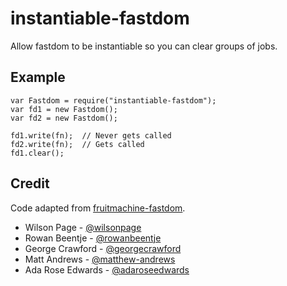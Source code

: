 # instantiable-fastdom
Allow fastdom to be instantiable so you can clear groups of jobs.


## Example

    var Fastdom = require("instantiable-fastdom");
    var fd1 = new Fastdom();
    var fd2 = new Fastdom();

    fd1.write(fn);  // Never gets called
    fd2.write(fn);  // Gets called
    fd1.clear();


## Credit
Code adapted from [fruitmachine-fastdom](https://github.com/ftlabs/fruitmachine-fastdom).

 * Wilson Page - [@wilsonpage](http://github.com/wilsonpage)
 * Rowan Beentje - [@rowanbeentje](http://github.com/rowanbeentje)
 * George Crawford - [@georgecrawford](http://github.com/georgecrawford)
 * Matt Andrews - [@matthew-andrews](http://github.com/matthew-andrews)
 * Ada Rose Edwards - [@adaroseedwards](http://github.com/adaroseedwards)


